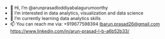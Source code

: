 - 👋 Hi, I’m @arunprasadloddiyabalagurumoorthy
- 👀 I’m interested in data analytics, visualization and data science
- 🌱 I’m currently learning data analytics skills
- 📫 You can reach me via:
+919677598394
lbarun.prasad26@gmail.com
https://www.linkedin.com/in/arun-prasad-l-b-a6b52b33/    

<!---
arunprasadloddiyabalagurumoorthy/arunprasadloddiyabalagurumoorthy is a ✨ special ✨ repository because its `README.md` (this file) appears on your GitHub profile.
You can click the Preview link to take a look at your changes.
--->
